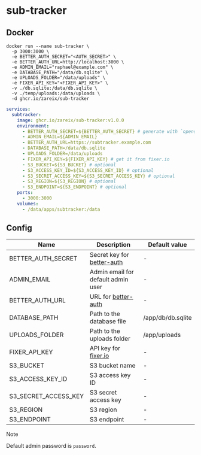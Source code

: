 # sub-tracker

## Docker

```shell
docker run --name sub-tracker \
  -p 3000:3000 \
  -e BETTER_AUTH_SECRET="<AUTH_SECRET>" \
  -e BETTER_AUTH_URL=http://localhost:3000 \
  -e ADMIN_EMAIL="raphael@example.com" \
  -e DATABASE_PATH="/data/db.sqlite" \
  -e UPLOADS_FOLDER="/data/uploads" \
  -e FIXER_API_KEY="<FIXER_API_KEY>" \
  -v ./db.sqlite:/data/db.sqlite \
  -v ./temp/uploads:/data/uploads \
  -d ghcr.io/zareix/sub-tracker
```

```yaml
services:
  subtracker:
    image: ghcr.io/zareix/sub-tracker:v1.0.0
    environment:
      - BETTER_AUTH_SECRET=${BETTER_AUTH_SECRET} # generate with `openssl rand -hex 32`
      - ADMIN_EMAIL=${ADMIN_EMAIL}
      - BETTER_AUTH_URL=https://subtracker.example.com
      - DATABASE_PATH=/data/db.sqlite
      - UPLOADS_FOLDER=/data/uploads
      - FIXER_API_KEY=${FIXER_API_KEY} # get it from fixer.io
      - S3_BUCKET=${S3_BUCKET} # optional
      - S3_ACCESS_KEY_ID=${S3_ACCESS_KEY_ID} # optional
      - S3_SECRET_ACCESS_KEY=${S3_SECRET_ACCESS_KEY} # optional
      - S3_REGION=${S3_REGION} # optional
      - S3_ENDPOINT=${S3_ENDPOINT} # optional
    ports:
      - 3000:3000
    volumes:
      - /data/apps/subtracker:/data
```

## Config

| Name                 | Description                                                              | Default value     |
| -------------------- | ------------------------------------------------------------------------ | ----------------- |
| BETTER_AUTH_SECRET   | Secret key for [better-auth](https://github.com/better-auth/better-auth) | -                 |
| ADMIN_EMAIL          | Admin email for default admin user                                       | -                 |
| BETTER_AUTH_URL      | URL for [better-auth](https://github.com/better-auth/better-auth)        | -                 |
| DATABASE_PATH        | Path to the database file                                                | /app/db/db.sqlite |
| UPLOADS_FOLDER       | Path to the uploads folder                                               | /app/uploads      |
| FIXER_API_KEY        | API key for [fixer.io](https://fixer.io)                                 | -                 |
| S3_BUCKET            | S3 bucket name                                                           | -                 |
| S3_ACCESS_KEY_ID     | S3 access key ID                                                         | -                 |
| S3_SECRET_ACCESS_KEY | S3 secret access key                                                     | -                 |
| S3_REGION            | S3 region                                                                | -                 |
| S3_ENDPOINT          | S3 endpoint                                                              | -                 |

> [!NOTE]  
> Default admin password is `password`.
